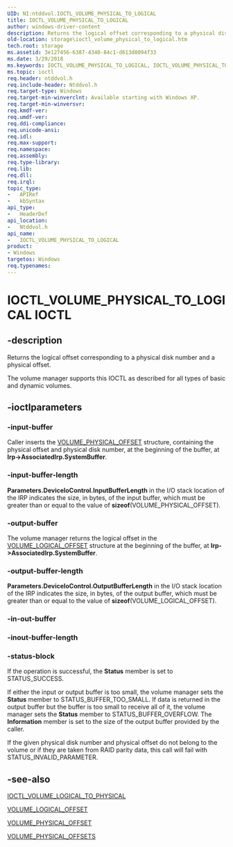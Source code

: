 ```yaml
---
UID: NI:ntddvol.IOCTL_VOLUME_PHYSICAL_TO_LOGICAL
title: IOCTL_VOLUME_PHYSICAL_TO_LOGICAL
author: windows-driver-content
description: Returns the logical offset corresponding to a physical disk number and a physical offset.
old-location: storage\ioctl_volume_physical_to_logical.htm
tech.root: storage
ms.assetid: 3e127456-6387-4340-84c1-d613d8094f33
ms.date: 3/29/2018
ms.keywords: IOCTL_VOLUME_PHYSICAL_TO_LOGICAL, IOCTL_VOLUME_PHYSICAL_TO_LOGICAL control, IOCTL_VOLUME_PHYSICAL_TO_LOGICAL control code [Storage Devices], k307_7f4b8e45-1569-4d69-a33b-856b8587fe7b.xml, ntddvol/IOCTL_VOLUME_PHYSICAL_TO_LOGICAL, storage.ioctl_volume_physical_to_logical
ms.topic: ioctl
req.header: ntddvol.h
req.include-header: Ntddvol.h
req.target-type: Windows
req.target-min-winverclnt: Available starting with Windows XP.
req.target-min-winversvr: 
req.kmdf-ver: 
req.umdf-ver: 
req.ddi-compliance: 
req.unicode-ansi: 
req.idl: 
req.max-support: 
req.namespace: 
req.assembly: 
req.type-library: 
req.lib: 
req.dll: 
req.irql: 
topic_type:
-	APIRef
-	kbSyntax
api_type:
-	HeaderDef
api_location:
-	Ntddvol.h
api_name:
-	IOCTL_VOLUME_PHYSICAL_TO_LOGICAL
product:
- Windows
targetos: Windows
req.typenames: 
---
```


# IOCTL_VOLUME_PHYSICAL_TO_LOGICAL IOCTL


## -description



Returns the logical offset corresponding to a physical disk number and a physical offset. 



The volume manager supports this IOCTL as described for all types of basic and dynamic volumes.


## -ioctlparameters




### -input-buffer

Caller inserts the <a href="https://msdn.microsoft.com/library/windows/hardware/ff568023">VOLUME_PHYSICAL_OFFSET</a> structure, containing the physical offset and physical disk number, at the beginning of the buffer, at <b>Irp-&gt;AssociatedIrp.SystemBuffer</b>. 


### -input-buffer-length

<b>
       Parameters.DeviceIoControl.InputBufferLength</b> in the I/O stack location of the IRP indicates the size, in bytes, of the input buffer, which must be greater than or equal to the value of <b>sizeof</b>(VOLUME_PHYSICAL_OFFSET).


### -output-buffer

The volume manager returns the logical offset in the <a href="https://msdn.microsoft.com/library/windows/hardware/ff568018">VOLUME_LOGICAL_OFFSET</a> structure at the beginning of the buffer, at <b>Irp-&gt;AssociatedIrp.SystemBuffer</b>. 


### -output-buffer-length

<b>
       Parameters.DeviceIoControl.OutputBufferLength</b> in the I/O stack location of the IRP indicates the size, in bytes, of the output buffer, which must be greater than or equal to the value of <b>sizeof</b>(VOLUME_LOGICAL_OFFSET).


### -in-out-buffer








### -inout-buffer-length








### -status-block

If the operation is successful, the <b>Status</b> member is set to STATUS_SUCCESS.

If either the input or output buffer is too small, the volume manager sets the <b>Status</b> member to STATUS_BUFFER_TOO_SMALL. If data is returned in the output buffer but the buffer is too small to receive all of it, the volume manager sets the <b>Status</b> member to STATUS_BUFFER_OVERFLOW. The <b>Information</b> member is set to the size of the output buffer provided by the caller. 

If the given physical disk number and physical offset do not belong to the volume or if they are taken from RAID parity data, this call will fail with STATUS_INVALID_PARAMETER.


## -see-also




<a href="https://msdn.microsoft.com/library/windows/hardware/ff561425">IOCTL_VOLUME_LOGICAL_TO_PHYSICAL</a>



<a href="https://msdn.microsoft.com/library/windows/hardware/ff568018">VOLUME_LOGICAL_OFFSET</a>



<a href="https://msdn.microsoft.com/library/windows/hardware/ff568023">VOLUME_PHYSICAL_OFFSET</a>



<a href="https://msdn.microsoft.com/library/windows/hardware/ff568024">VOLUME_PHYSICAL_OFFSETS</a>
 

 

